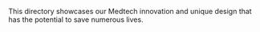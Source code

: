 This directory showcases our Medtech innovation and unique design that has the potential to save numerous lives.
